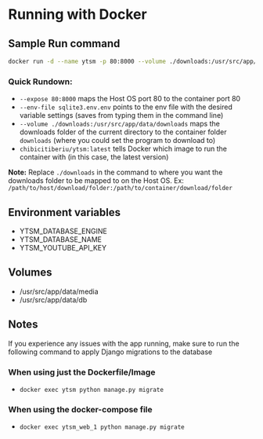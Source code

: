Running with Docker
===

Sample Run command
-----
```bash
docker run -d --name ytsm -p 80:8000 --volume ./downloads:/usr/src/app/data/downloads chibicitiberiu/ytsm:latest
```
### Quick Rundown:
- `--expose 80:8000` maps the Host OS port 80 to the container port 80
- `--env-file sqlite3.env.env` points to the env file with the desired variable settings (saves from typing them in the command line)
- `--volume ./downloads:/usr/src/app/data/downloads` maps the downloads folder of the current directory to the container folder `downloads` (where you could set the program to download to)
- `chibicitiberiu/ytsm:latest` tells Docker which image to run the container with (in this case, the latest version)

**Note:** Replace `./downloads` in the command to where you want the downloads folder to be mapped to on the Host OS. Ex: `/path/to/host/download/folder:/path/to/container/download/folder`


Environment variables
-----
- YTSM_DATABASE_ENGINE
- YTSM_DATABASE_NAME
- YTSM_YOUTUBE_API_KEY


Volumes
-----
- /usr/src/app/data/media
- /usr/src/app/data/db


Notes
----
If you experience any issues with the app running, make sure to run the following command to apply Django migrations to the database

### When using just the Dockerfile/Image
- `docker exec ytsm python manage.py migrate`

### When using the docker-compose file
- `docker exec ytsm_web_1 python manage.py migrate`
